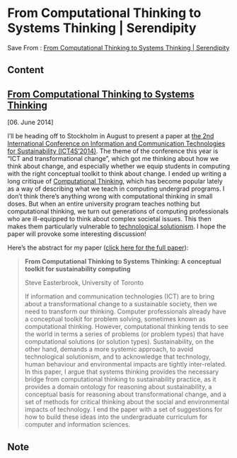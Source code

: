# From Computational Thinking to Systems Thinking | Serendipity
Save From : [From Computational Thinking to Systems Thinking | Serendipity](https://www.easterbrook.ca/steve/2014/06/from-computational-thinking-to-systems-thinking/) 

## Content
[From Computational Thinking to Systems Thinking](https://www.easterbrook.ca/steve/2014/06/from-computational-thinking-to-systems-thinking/ "From Computational Thinking to Systems Thinking")
----------------------------------------------------------------------------------------------------------------------------------------------------------------------------------------------

[06\. June 2014]

I’ll be heading off to Stockholm in August to present a paper at [the 2nd International Conference on Information and Communication Technologies for Sustainability (ICT4S’2014)](http://2014.ict4s.org "ICT4S conference website"). The theme of the conference this year is “ICT and transformational change”, which got me thinking about how we think about change, and especially whether we equip students in computing with the right conceptual toolkit to think about change. I ended up writing a long critique of [Computational Thinking](http://www.cs.cmu.edu/~CompThink/ "See for example the work at CMU on teaching computational thinking"), which has become popular lately as a way of describing what we teach in computing undergrad programs. I don’t think there’s anything wrong with computational thinking in small doses. But when an entire university program teaches nothing but computational thinking, we turn out generations of computing professionals who are ill-equipped to think about complex societal issues. This then makes them particularly vulnerable to [technological solutionism](http://www.thedailybeast.com/articles/2013/03/05/the-internet-won-t-save-us-evgeny-morozov-s-stand-against-technology-solutionism.html "See for example, Evgeny Morozov's take on solutionism"). I hope the paper will provoke some interesting discussion!

Here’s the abstract for my paper ([click here for the full paper](http://www.cs.toronto.edu/~sme/papers/2014/Easterbrook-ICT4S-2014.pdf "Full paper, From Computational Thinking to Systems Thinking")):

> **From Computational Thinking to Systems Thinking: A conceptual toolkit for sustainability computing**
> 
> Steve Easterbrook, University of Toronto
> 
> If information and communication technologies (ICT) are to bring about a transformational change to a sustainable society, then we need to transform our thinking. Computer professionals already have a conceptual toolkit for problem solving, sometimes known as computational thinking. However, computational thinking tends to see the world in terms a series of problems (or problem types) that have computational solutions (or solution types). Sustainability, on the other hand, demands a more systemic approach, to avoid technological solutionism, and to acknowledge that technology, human behaviour and environmental impacts are tightly inter-related. In this paper, I argue that systems thinking provides the necessary bridge from computational thinking to sustainability practice, as it provides a domain ontology for reasoning about sustainability, a conceptual basis for reasoning about transformational change, and a set of methods for critical thinking about the social and environmental impacts of technology. I end the paper with a set of suggestions for how to build these ideas into the undergraduate curriculum for computer and information sciences.
## Note